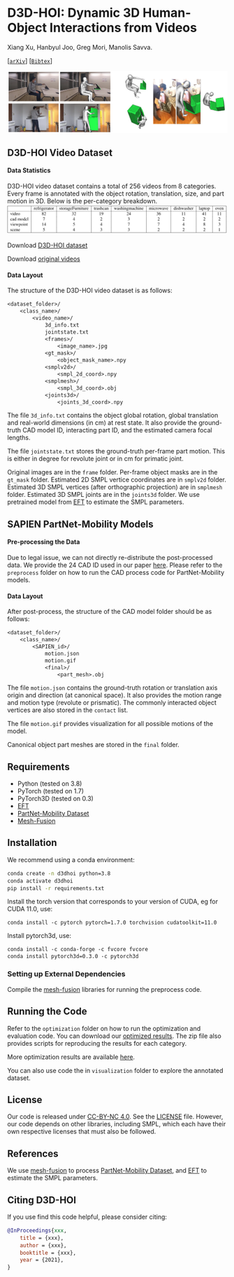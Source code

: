# D3D-HOI: Dynamic 3D Human-Object Interactions from Videos

Xiang Xu, Hanbyul Joo, Greg Mori, Manolis Savva.

[[`arXiv`]()]
[[`Bibtex`](#CitingD3DHOI)]

<img src="images/teaser.png"/>



## D3D-HOI Video Dataset 

#### Data Statistics
D3D-HOI video dataset contains a total of 256 videos from 8 categories. Every frame is annotated with the object rotation, translation, size, and part motion in 3D. Below is the per-category breakdown.
<img src="images/stats.png"/>

Download [D3D-HOI dataset](https://dl.fbaipublicfiles.com/d3d-hoi/d3dhoi_video_data.zip)

Download [original videos](https://dl.fbaipublicfiles.com/d3d-hoi/original_videos.zip)

#### Data Layout
The structure of the D3D-HOI video dataset is as follows:

    <dataset_folder>/
        <class_name>/
            <video_name>/
                3d_info.txt
                jointstate.txt
                <frames>/
                    <image_name>.jpg
                <gt_mask>/
                    <object_mask_name>.npy
                <smplv2d>/
                    <smpl_2d_coord>.npy
                <smplmesh>/
                    <smpl_3d_coord>.obj
                <joints3d>/
                    <joints_3d_coord>.npy

The file `3d_info.txt` contains the object global rotation, global translation and real-world dimensions (in cm) at rest state. It also provide the ground-truth CAD model ID, interacting part ID, and the estimated camera focal lengths. 

The file `jointstate.txt`  stores the ground-truth per-frame part motion. This is either in degree for revolute joint or in cm for primatic joint. 

Original images are in the `frame` folder. Per-frame object masks are in the `gt_mask` folder. Estimated 2D SMPL vertice coordinates are in `smplv2d` folder. Estimated 3D SMPL vertices (after orthographic projection) are in `smplmesh` folder. Estimated 3D SMPL joints are in the `joints3d` folder. We use pretrained model from [EFT](https://github.com/facebookresearch/eft) to estimate the SMPL parameters. 


## SAPIEN PartNet-Mobility Models

#### Pre-processing the Data
Due to legal issue, we can not directly re-distribute the post-processed data. We provide the 24 CAD ID used in our paper [here](https://dl.fbaipublicfiles.com/d3d-hoi/processed_cads_id.zip). Please refer to the `preprocess` folder on how to run the CAD process code for PartNet-Mobility models.


#### Data Layout
After post-process, the structure of the CAD model folder should be as follows:

    <dataset_folder>/
        <class_name>/
            <SAPIEN_id>/
                motion.json
                motion.gif
                <final>/
                    <part_mesh>.obj

The file `motion.json` contains the ground-truth rotation or translation axis origin and direction (at canonical space). It also provides the motion range and motion type (revolute or prismatic). The commonly interacted object vertices are also stored in the `contact` list.   

The file `motion.gif` provides visualization for all possible motions of the model. 

Canonical object part meshes are stored in the `final` folder.


## Requirements
* Python (tested on 3.8)
* PyTorch (tested on 1.7)
* PyTorch3D (tested on 0.3)
* [EFT](https://github.com/facebookresearch/eft)
* [PartNet-Mobility Dataset](https://sapien.ucsd.edu/)
* [Mesh-Fusion](https://github.com/davidstutz/mesh-fusion)



## Installation

We recommend using a conda environment:

```bash
conda create -n d3dhoi python=3.8
conda activate d3dhoi
pip install -r requirements.txt
```

Install the torch version that corresponds to your version of CUDA, eg for CUDA 11.0,
use:
```
conda install -c pytorch pytorch=1.7.0 torchvision cudatoolkit=11.0
```

Install pytorch3d,
use:
```
conda install -c conda-forge -c fvcore fvcore
conda install pytorch3d=0.3.0 -c pytorch3d
```

### Setting up External Dependencies
Compile the [mesh-fusion](https://github.com/davidstutz/mesh-fusion) libraries for running the preprocess code.


## Running the Code 

Refer to the `optimization` folder on how to run the optimization and evaluation code. You can download our [optimized results](https://drive.google.com/file/d/1KSTChTEmu_4w9MqqYds1Fz4yKDY0ylgY/view?usp=sharing). The zip file also provides scripts for reproducing the results for each category.

More optimization results are available [here](https://www.youtube.com/watch?v=LhZ1TkRUznA).

You can also use code the in `visualization` folder to explore the annotated dataset.


## License
Our code is released under [CC-BY-NC 4.0](https://creativecommons.org/licenses/by-nc/4.0/legalcode). 
See the [LICENSE](LICENSE) file. However, our code depends on other libraries,
including SMPL, which each have their own respective licenses that must also be
followed.
 


## References 
We use [mesh-fusion](https://github.com/davidstutz/mesh-fusion) to process [PartNet-Mobility Dataset](https://sapien.ucsd.edu/), and [EFT](https://github.com/facebookresearch/eft) to estimate the SMPL parameters. 

## <a name="CitingD3DHOI"></a>Citing D3D-HOI

If you use find this code helpful, please consider citing:
```BibTeX
@InProceedings{xxx,
    title = {xxx},
    author = {xxx},
    booktitle = {xxx},
    year = {2021},
}
```
